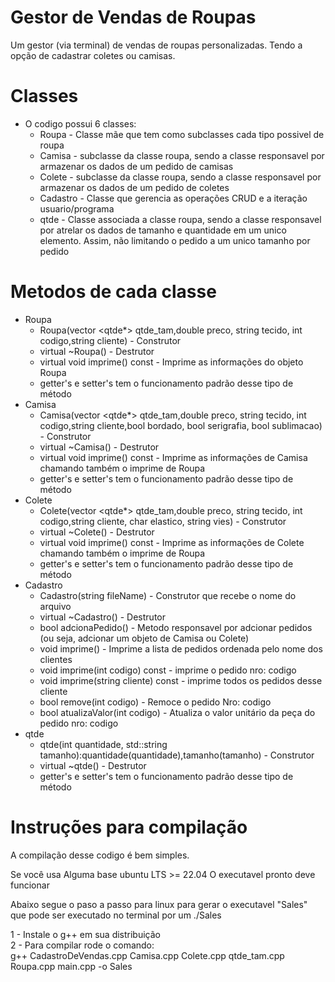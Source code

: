 
# Gestor de Vendas de Roupas

Um gestor (via terminal) de vendas de roupas personalizadas. Tendo a opção de cadastrar coletes ou camisas.


# Classes

* O codigo possui 6 classes:  
    - Roupa - Classe mãe que tem como subclasses cada tipo possivel de roupa  
    - Camisa - subclasse da classe roupa, sendo a classe responsavel por armazenar os dados de um pedido de camisas 
    - Colete - subclasse da classe roupa, sendo a classe responsavel por armazenar os dados de um pedido de coletes  
    - Cadastro - Classe que gerencia as operações CRUD e a iteração usuario/programa
    - qtde - Classe associada a classe roupa, sendo a classe responsavel por atrelar os dados de tamanho e quantidade em um unico elemento. Assim, não limitando o pedido a um unico tamanho por pedido


# Metodos de cada classe
* Roupa  
    - Roupa(vector <qtde*> qtde_tam,double preco, string tecido, int codigo,string cliente) - Construtor
    - virtual ~Roupa() - Destrutor
    - virtual void imprime() const - Imprime as informações do objeto Roupa 
    - getter's e setter's tem o funcionamento padrão desse tipo de método  
*  Camisa  
    - Camisa(vector <qtde*> qtde_tam,double preco, string tecido, int codigo,string cliente,bool bordado, bool serigrafia, bool sublimacao) - Construtor
    - virtual ~Camisa() - Destrutor
    - virtual void imprime() const - Imprime as informações de Camisa chamando também o imprime de Roupa
    - getter's e setter's tem o funcionamento padrão desse tipo de método
* Colete
    - Colete(vector <qtde*> qtde_tam,double preco, string tecido, int codigo,string cliente, char elastico, string vies) - Construtor
    - virtual ~Colete() - Destrutor
    - virtual void imprime() const - Imprime as informações de Colete chamando também o imprime de Roupa
    -  getter's e setter's tem o funcionamento padrão desse tipo de método
* Cadastro
    - Cadastro(string fileName) - Construtor que recebe o nome do arquivo
    - virtual ~Cadastro() - Destrutor
    - bool adcionaPedido() - Metodo responsavel por adcionar pedidos (ou seja, adcionar um objeto de Camisa ou Colete)
    - void imprime() - Imprime a lista de pedidos ordenada pelo nome dos clientes
    - void imprime(int codigo) const - imprime o pedido nro:  codigo
    - void imprime(string cliente) const - imprime todos os pedidos desse cliente
    - bool remove(int codigo) - Remoce o pedido Nro: codigo
    - bool atualizaValor(int codigo) - Atualiza o valor unitário da peça do pedido nro: codigo
* qtde  
    - qtde(int quantidade, std::string tamanho):quantidade(quantidade),tamanho(tamanho) - Construtor
    - virtual ~qtde() - Destrutor
    - getter's e setter's tem o funcionamento padrão desse tipo de método


# Instruções para compilação
A compilação desse codigo é bem simples.  

Se você usa Alguma base ubuntu LTS >= 22.04 O executavel pronto deve funcionar

Abaixo segue o paso a passo para linux para gerar o executavel "Sales" que pode ser executado no terminal por um ./Sales  

1 - Instale o g++ em sua distribuição  
2 - Para compilar rode o comando:   
g++ CadastroDeVendas.cpp Camisa.cpp Colete.cpp qtde_tam.cpp Roupa.cpp main.cpp -o Sales
